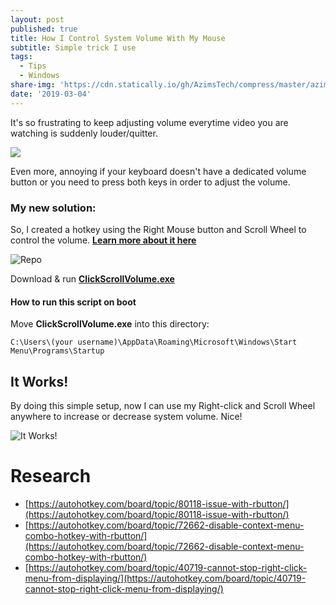 ```yaml
---
layout: post
published: true
title: How I Control System Volume With My Mouse
subtitle: Simple trick I use
tags:
  - Tips
  - Windows
share-img: 'https://cdn.statically.io/gh/AzimsTech/compress/master/azimstech.github.io/pVN3hAo.png'
date: '2019-03-04'
---
```

It's so frustrating to keep adjusting volume everytime video you are watching is suddenly louder/quitter. 

![](https://cdn.statically.io/gh/AzimsTech/compress/master/azimstech.github.io/VRAcFjz.jpg)

Even more, annoying if your keyboard doesn't have a dedicated volume button or you need to press both keys in order to adjust the volume. 

### My new solution:

So, I created a hotkey using the Right Mouse button and Scroll Wheel to control the volume. [__Learn more about it here__](https://github.com/AzimsTech/MyAhkList/blob/master/description/ClickScrollVolume.md)


![Repo](https://cdn.statically.io/gh/AzimsTech/compress/master/azimstech.github.io/kohaT2o.png)

Download & run [**ClickScrollVolume.exe**](https://github.com/AzimsTech/MyAhkList/releases/tag/v1)  

#### How to run this script on boot
Move **ClickScrollVolume.exe** into this directory:

    C:\Users\(your username)\AppData\Roaming\Microsoft\Windows\Start Menu\Programs\Startup


## It Works!

By doing this simple setup, now I can use my Right-click and Scroll Wheel anywhere to increase or decrease system volume. Nice!

![It Works!](https://cdn.statically.io/gh/AzimsTech/compress/master/azimstech.github.io/kcap3L7.gif)

# Research
- [https://autohotkey.com/board/topic/80118-issue-with-rbutton/](https://autohotkey.com/board/topic/80118-issue-with-rbutton/)
- [https://autohotkey.com/board/topic/72662-disable-context-menu-combo-hotkey-with-rbutton/](https://autohotkey.com/board/topic/72662-disable-context-menu-combo-hotkey-with-rbutton/)
- [https://autohotkey.com/board/topic/40719-cannot-stop-right-click-menu-from-displaying/](https://autohotkey.com/board/topic/40719-cannot-stop-right-click-menu-from-displaying/)
